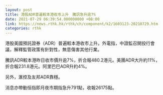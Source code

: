 ```yaml
---
layout: post
title: 港股ADR普遍較本港收市上升　騰訊急升逾7%
date: 2021-07-29 06:39:54.000000000 +08:00
link: https://news.rthk.hk/rthk/ch/component/k2/1603123-20210729.htm
categories: rthk
---
```


港股美國預託證券（ADR）普遍較本港收市上升。外電指，中證監召開投行會議，解釋監管政策有針對性，無意傷害其他行業。

騰訊ADR較本港昨日收市價升逾7%，折合報480.2港元。美團ADR大升約11%，折合報231.8港元。阿里巴巴ADR升約4%。

另外，滙控及友邦ADR靠穩。

消息亦帶動恒指即月夜市期指急升791點，收報26175點。

